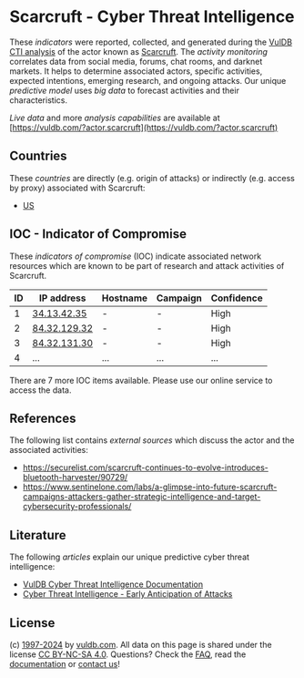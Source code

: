 # Scarcruft - Cyber Threat Intelligence

These _indicators_ were reported, collected, and generated during the [VulDB CTI analysis](https://vuldb.com/?kb.cti) of the actor known as [Scarcruft](https://vuldb.com/?actor.scarcruft). The _activity monitoring_ correlates data from social media, forums, chat rooms, and darknet markets. It helps to determine associated actors, specific activities, expected intentions, emerging research, and ongoing attacks. Our unique _predictive model_ uses _big data_ to forecast activities and their characteristics.

_Live data_ and more _analysis capabilities_ are available at [https://vuldb.com/?actor.scarcruft](https://vuldb.com/?actor.scarcruft)

## Countries

These _countries_ are directly (e.g. origin of attacks) or indirectly (e.g. access by proxy) associated with Scarcruft:

* [US](https://vuldb.com/?country.us)

## IOC - Indicator of Compromise

These _indicators of compromise_ (IOC) indicate associated network resources which are known to be part of research and attack activities of Scarcruft.

ID | IP address | Hostname | Campaign | Confidence
-- | ---------- | -------- | -------- | ----------
1 | [34.13.42.35](https://vuldb.com/?ip.34.13.42.35) | - | - | High
2 | [84.32.129.32](https://vuldb.com/?ip.84.32.129.32) | - | - | High
3 | [84.32.131.30](https://vuldb.com/?ip.84.32.131.30) | - | - | High
4 | ... | ... | ... | ...

There are 7 more IOC items available. Please use our online service to access the data.

## References

The following list contains _external sources_ which discuss the actor and the associated activities:

* https://securelist.com/scarcruft-continues-to-evolve-introduces-bluetooth-harvester/90729/
* https://www.sentinelone.com/labs/a-glimpse-into-future-scarcruft-campaigns-attackers-gather-strategic-intelligence-and-target-cybersecurity-professionals/

## Literature

The following _articles_ explain our unique predictive cyber threat intelligence:

* [VulDB Cyber Threat Intelligence Documentation](https://vuldb.com/?kb.cti)
* [Cyber Threat Intelligence - Early Anticipation of Attacks](https://www.scip.ch/en/?labs.20201022)

## License

(c) [1997-2024](https://vuldb.com/?kb.changelog) by [vuldb.com](https://vuldb.com/?kb.about). All data on this page is shared under the license [CC BY-NC-SA 4.0](https://creativecommons.org/licenses/by-nc-sa/4.0/). Questions? Check the [FAQ](https://vuldb.com/?kb.faq), read the [documentation](https://vuldb.com/?kb) or [contact us](https://vuldb.com/?contact)!
